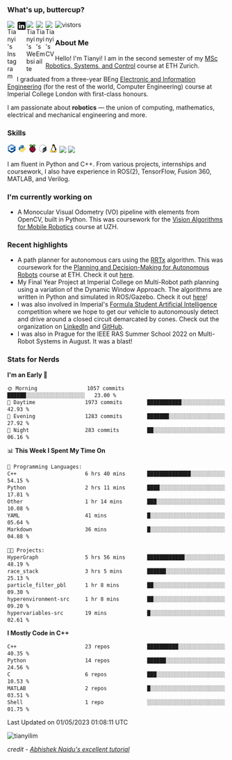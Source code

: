 ### What's up, buttercup?
<a href="https://www.instagram.com/stratosphere._/">
  <img align="left" alt="Tianyi's Instagram" width="22px" src="https://raw.githubusercontent.com/simple-icons/simple-icons/develop/icons/instagram.svg" />
</a>
<a href="https://www.linkedin.com/in/tianyilim/">
  <img align="left" alt="Tianyi's LinkedIn" width="22px" src="https://raw.githubusercontent.com/simple-icons/simple-icons/develop/icons/linkedin.svg" />
</a>
<a href="https://tianyilim.github.io/">
  <img align="left" alt="Tianyi's Website" width="22px" src="https://raw.githubusercontent.com/simple-icons/simple-icons/develop/icons/internetexplorer.svg" />
</a>
<a href="0.tianyi.lim@gmail.com">
  <img align="left" alt="Tianyi's Email" width="22px" src="https://raw.githubusercontent.com/simple-icons/simple-icons/develop/icons/gmail.svg" />
</a>
<a href="https://tianyilim.github.io/assets/TianyiLim_CV.pdf">
  <img align="left" alt="Tianyi's CV" width="22px" src="https://raw.githubusercontent.com/simple-icons/simple-icons/develop/icons/adobeacrobatreader.svg" />
</a>

![vistors](https://visitor-badge.glitch.me/badge?page_id=tianyilim.tianyilim)

### About Me
Hello! I'm Tianyi! I am in the second semester of my [MSc Robotics, Systems, and Control](https://master-robotics.ethz.ch/) course at ETH Zurich.

I graduated from a three-year BEng [Electronic and Information Engineering](https://www.imperial.ac.uk/electrical-engineering/study/undergraduate/electronic-and-information-engineering/) (for the rest of the world, Computer Engineering) course at Imperial College London with first-class honours.

I am passionate about **robotics** &mdash; the union of computing, mathematics, electrical and mechanical engineering and more.

### Skills
<code><img height="20" src="https://raw.githubusercontent.com/devicons/devicon/master/icons/cplusplus/cplusplus-original.svg"></code>
<code><img height="20" src="https://raw.githubusercontent.com/devicons/devicon/master/icons/python/python-original.svg"></code>
<code><img height="20" src="https://raw.githubusercontent.com/devicons/devicon/master/icons/raspberrypi/raspberrypi-original.svg"></code>
<code><img height="20" src="https://raw.githubusercontent.com/devicons/devicon/master/icons/bash/bash-original.svg"></code>
<code><img height="20" src="https://raw.githubusercontent.com/devicons/devicon/master/icons/linux/linux-original.svg"></code>
<code><img height="20" src="https://upload.wikimedia.org/wikipedia/commons/1/15/Robot_Operating_System_logo.svg"></code>
<code><img height="20" src="http://classic.gazebosim.org/assets/logos/gazebo_icon_pos-76b768ca51b0c24a5e5ddeb5a844baf3a3efc83e42affae355ed6ce9326707e4.svg"></code>

I am fluent in Python and C++. From various projects, internships and coursework, I also have experience in ROS(2), TensorFlow, Fusion 360, MATLAB, and Verilog.

### I'm currently working on
- A Monocular Visual Odometry (VO) pipeline with elements from OpenCV, built in Python. This was coursework for the [Vision Algorithms for Mobile Robotics](https://rpg.ifi.uzh.ch/teaching.html) course at UZH.

### Recent highlights
- A path planner for autonomous cars using the [RRTx](https://journals.sagepub.com/doi/abs/10.1177/0278364915594679) algorithm. This was coursework for the [Planning and Decision-Making for Autonomous Robots](https://idsc.ethz.ch/education/lectures/PDM4AR.html) course at ETH. Check it out [here](https://github.com/tianyilim/RRTx).
- My Final Year Project at Imperial College on Multi-Robot path planning using a variation of the Dynamic Window Approach. The algorithms are written in Python and simulated in ROS/Gazebo. Check it out [here](https://github.com/tianyilim/ic-fyp)!
- I was also involved in Imperial's [Formula Student Artificial Intelligence](https://www.imeche.org/events/formula-student/team-information/fs-ai) competition where we hope to get our vehicle to autonomously detect and drive around a closed circuit demarcated by cones. Check out the organization on [LinkedIn](https://www.linkedin.com/company/imperial-driverless/?trk=similar-pages) and [GitHub](https://github.com/Imperial-Driverless).
- I was also in Prague for the IEEE RAS Summer School 2022 on Multi-Robot Systems in August. It was a blast!

### Stats for Nerds
<!--START_SECTION:waka-->
**I'm an Early 🐤** 

```text
🌞 Morning                1057 commits        ██████░░░░░░░░░░░░░░░░░░░   23.00 % 
🌆 Daytime                1973 commits        ███████████░░░░░░░░░░░░░░   42.93 % 
🌃 Evening                1283 commits        ███████░░░░░░░░░░░░░░░░░░   27.92 % 
🌙 Night                  283 commits         ██░░░░░░░░░░░░░░░░░░░░░░░   06.16 % 
```


📊 **This Week I Spent My Time On** 

```text
💬 Programming Languages: 
C++                      6 hrs 40 mins       ██████████████░░░░░░░░░░░   54.15 % 
Python                   2 hrs 11 mins       ████░░░░░░░░░░░░░░░░░░░░░   17.81 % 
Other                    1 hr 14 mins        ███░░░░░░░░░░░░░░░░░░░░░░   10.08 % 
YAML                     41 mins             █░░░░░░░░░░░░░░░░░░░░░░░░   05.64 % 
Markdown                 36 mins             █░░░░░░░░░░░░░░░░░░░░░░░░   04.88 % 

🐱‍💻 Projects: 
HyperGraph               5 hrs 56 mins       ████████████░░░░░░░░░░░░░   48.19 % 
race_stack               3 hrs 5 mins        ██████░░░░░░░░░░░░░░░░░░░   25.13 % 
particle_filter_pbl      1 hr 8 mins         ██░░░░░░░░░░░░░░░░░░░░░░░   09.30 % 
hyperenvironment-src     1 hr 8 mins         ██░░░░░░░░░░░░░░░░░░░░░░░   09.20 % 
hypervariables-src       19 mins             █░░░░░░░░░░░░░░░░░░░░░░░░   02.61 % 
```

**I Mostly Code in C++** 

```text
C++                      23 repos            ██████████░░░░░░░░░░░░░░░   40.35 % 
Python                   14 repos            ██████░░░░░░░░░░░░░░░░░░░   24.56 % 
C                        6 repos             ███░░░░░░░░░░░░░░░░░░░░░░   10.53 % 
MATLAB                   2 repos             █░░░░░░░░░░░░░░░░░░░░░░░░   03.51 % 
Shell                    1 repo              ░░░░░░░░░░░░░░░░░░░░░░░░░   01.75 % 
```




 Last Updated on 01/05/2023 01:08:11 UTC
<!--END_SECTION:waka-->
<p align="left"> <img src="https://github-readme-stats.vercel.app/api?username=tianyilim&show_icons=true&theme=gotham" alt="tianyilim" />

*credit - [Abhishek Naidu's excellent tutorial](https://github.com/abhisheknaiidu)*
